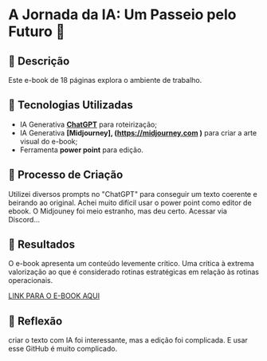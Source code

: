 # A Jornada da IA: Um Passeio pelo Futuro 🌌

## 📒 Descrição
Este e-book de 18 páginas explora o ambiente de trabalho.

## 🤖 Tecnologias Utilizadas
- IA Generativa **[ChatGPT](https://chat.openai.com)** para roteirização;
- IA Generativa **[Midjourney], (https://midjourney.com )** para criar a arte visual do e-book;
- Ferramenta **power point** para edição.

## 🧐 Processo de Criação
Utilizei diversos prompts no "ChatGPT" para conseguir um texto coerente e beirando ao original. Achei muito difícil usar o power point como editor de ebook. O Midjouney foi meio estranho, mas deu certo. Acessar via Discord...

## 🚀 Resultados
O e-book apresenta um conteúdo levemente crítico. Uma crítica à extrema valorização ao que é considerado rotinas estratégicas em relação às rotinas operacionais.

[LINK PARA O E-BOOK AQUI]()

## 💭 Reflexão
criar o texto com IA foi interessante, mas a edição foi complicada. E usar esse GitHub é muito complicado.
